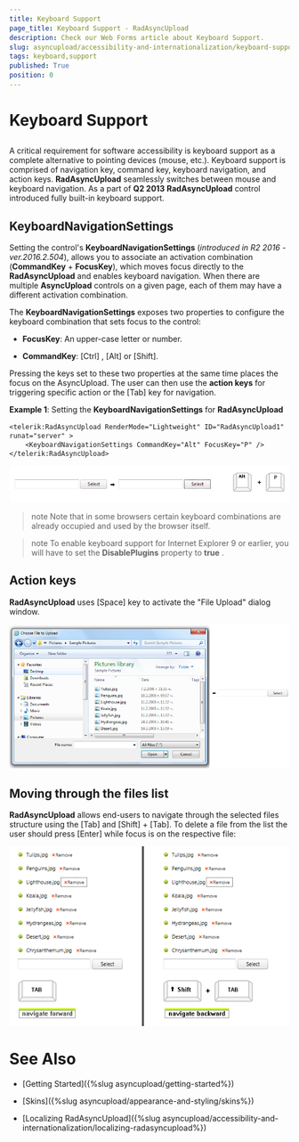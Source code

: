 ```yaml
---
title: Keyboard Support
page_title: Keyboard Support - RadAsyncUpload
description: Check our Web Forms article about Keyboard Support.
slug: asyncupload/accessibility-and-internationalization/keyboard-support
tags: keyboard,support
published: True
position: 0
---
```


# Keyboard Support

##

A critical requirement for software accessibility is keyboard support as a complete alternative to pointing devices (mouse, etc.). Keyboard support is comprised of navigation key, command key, keyboard navigation, and action keys. **RadAsyncUpload** seamlessly switches between mouse and keyboard navigation. As a part of **Q2 2013** **RadAsyncUpload** control introduced fully built-in keyboard support.

## KeyboardNavigationSettings

Setting the control's **KeyboardNavigationSettings** (*introduced in R2 2016 - ver.2016.2.504*), allows you to associate an activation combination (**CommandKey** + **FocusKey**), which moves focus directly to the **RadAsyncUpload** and enables keyboard navigation. When there are multiple **AsyncUpload** controls on a given page, each of them may have a different activation combination.

The **KeyboardNavigationSettings** exposes two properties to configure the keyboard combination that sets focus to the control:

* **FocusKey**: An upper-case letter or number.

* **CommandKey**: [Ctrl] , [Alt] or [Shift].

Pressing the keys set to these two properties at the same time places the focus on the AsyncUpload. The user can then use the **action keys** for triggering specific action or the [Tab] key for navigation.

**Example 1**: Setting the **KeyboardNavigationSettings** for **RadAsyncUpload**

````ASPNET
<telerik:RadAsyncUpload RenderMode="Lightweight" ID="RadAsyncUpload1" runat="server" >
    <KeyboardNavigationSettings CommandKey="Alt" FocusKey="P" />
</telerik:RadAsyncUpload>
````

![asyncupload-accessibilityandinternalization-keyboardsupport-focus](images/asyncupload-accessibilityandinternalization-keyboardsupport-focus.png)

>note Note that in some browsers certain keyboard combinations are already occupied and used by the browser itself.
>

>note To enable keyboard support for Internet Explorer 9 or earlier, you will have to set the **DisablePlugins** property to **true** .
>


## Action keys

**RadAsyncUpload** uses [Space] key to activate the "File Upload" dialog window.

![asyncupload-accessibilityandinternalization-keyboardsupport-open](images/asyncupload-accessibilityandinternalization-keyboardsupport-open.png)


## Moving through the files list

**RadAsyncUpload** allows end-users to navigate through the selected files structure using the [Tab] and [Shift] + [Tab]. To delete a file from the list the user should press [Enter] while focus is on the respective file:

![asyncupload-accessibilityandinternalization-keyboardsupport-navigationpage](images/asyncupload-accessibilityandinternalization-keyboardsupport-navigationpage.png)


# See Also

 * [Getting Started]({%slug asyncupload/getting-started%})

 * [Skins]({%slug asyncupload/appearance-and-styling/skins%})

 * [Localizing RadAsyncUpload]({%slug asyncupload/accessibility-and-internationalization/localizing-radasyncupload%})
